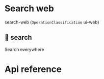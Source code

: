 # Search web

search-web (`OperationClassification` ui-web)


## 🔎 search

Search everywhere




# Api reference

